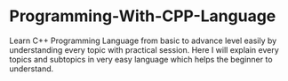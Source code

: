 # Programming-With-CPP-Language
Learn C++ Programming Language from basic to advance level easily by understanding every topic with practical session. Here I will explain every topics and subtopics in very easy language which helps the beginner to understand.
